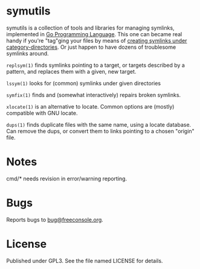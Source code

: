 # symutils
symutils is a collection of tools and libraries for managing symlinks, implemented in [Go Programming Language](http://golang.org).
This one can became real handy if you're "tag"ging your files by means of [creating symlinks under category-directories](http://freeconsole.org/anime/wiki/doku.php?id=articles:a_way_of_tagging_files). Or just happen to have dozens of troublesome symlinks around.

`replsym(1)` finds symlinks pointing to a target, or targets described by a pattern, and replaces them with a given, new target.

`lssym(1)` looks for (common) symlinks under given directories

`symfix(1)` finds and (somewhat interactively) repairs broken symlinks.

`xlocate(1)` is an alternative to locate. Common options are (mostly) compatible with GNU locate.

`dups(1)` finds duplicate files with the same name, using a locate database. Can remove the dups, or convert them to links pointing to a chosen "origin" file.

# Notes
cmd/* needs revision in error/warning reporting.

# Bugs
Reports bugs to bug@freeconsole.org.

# License
Published under GPL3. See the file named LICENSE for details.
